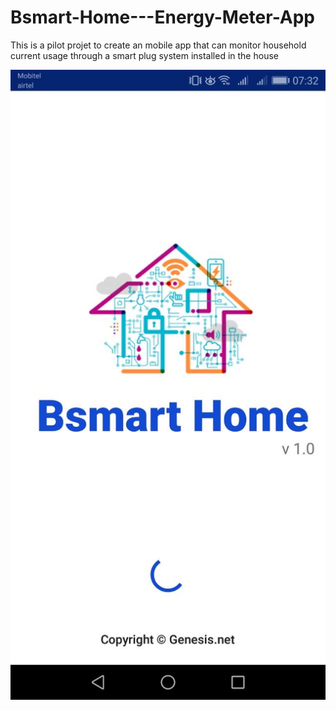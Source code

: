 # Bsmart-Home---Energy-Meter-App

This is a pilot projet to create an mobile app that can monitor household current usage through  a smart plug system installed in the house

![](Images/Loading_Screen.jpg)


